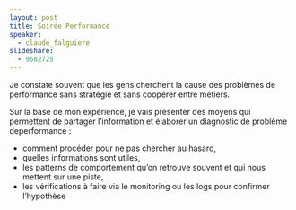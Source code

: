 ```yaml
---
layout: post
title: Soirée Performance
speaker:
  - claude_falguiere
slideshare:
  - 9682725
---
```

Je constate souvent que les gens cherchent la cause des problèmes de performance sans stratégie et sans coopérer entre métiers.

Sur la base de mon expérience, je vais présenter des moyens qui permettent de partager l’information et élaborer un diagnostic de problème deperformance :
* comment procéder pour ne pas chercher au hasard,
* quelles informations sont utiles,
* les patterns de comportement qu’on retrouve souvent et qui nous mettent sur une piste,
* les vérifications à faire via le monitoring ou les logs pour confirmer l’hypothèse
